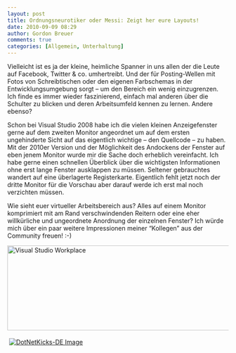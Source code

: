 ```yaml
---
layout: post
title: Ordnungsneurotiker oder Messi: Zeigt her eure Layouts!
date: 2010-09-09 08:29
author: Gordon Breuer
comments: true
categories: [Allgemein, Unterhaltung]
---
```

<p>Vielleicht ist es ja der kleine, heimliche Spanner in uns allen der die Leute auf Facebook, Twitter &amp; co. umhertreibt. Und der f&uuml;r Posting-Wellen mit Fotos von Schreibtischen oder den eigenen Farbschemas in der Entwicklungsumgebung sorgt &ndash; um den Bereich ein wenig einzugrenzen. Ich finde es immer wieder faszinierend, einfach mal anderen &uuml;ber die Schulter zu blicken und deren Arbeitsumfeld kennen zu lernen. Andere ebenso?</p>
<p>Schon bei Visual Studio 2008 habe ich die vielen kleinen Anzeigefenster gerne auf dem zweiten Monitor angeordnet um auf dem ersten ungehinderte Sicht auf das eigentlich wichtige &ndash; den Quellcode &ndash; zu haben. Mit der 2010er Version und der M&ouml;glichkeit des Andockens der Fenster auf eben jenem Monitor wurde mir die Sache doch erheblich vereinfacht. Ich habe gerne einen schnellen &Uuml;berblick &uuml;ber die wichtigsten Informationen ohne erst lange Fenster ausklappen zu m&uuml;ssen. Seltener gebrauchtes wandert auf eine &uuml;berlagerte Registerkarte. Eigentlich fehlt jetzt noch der dritte Monitor f&uuml;r die Vorschau aber darauf werde ich erst mal noch verzichten m&uuml;ssen.</p>
<p>Wie sieht euer virtueller Arbeitsbereich aus? Alles auf einem Monitor komprimiert mit am Rand verschwindenden Reitern oder eine eher willk&uuml;rliche und ungeordnete Anordnung der einzelnen Fenster? Ich w&uuml;rde mich &uuml;ber ein paar weitere Impressionen meiner &ldquo;Kollegen&rdquo; aus der Community freuen! :-)</p>
<p><a href="http://static.gordon-breuer.de/img/fae69c290000_14525/VisualStudioWorkplace.png"><img style="background-image: none; padding-left: 0px; padding-right: 0px; display: block; float: none; margin-left: auto; margin-right: auto; padding-top: 0px; border: 0px;" title="Visual Studio Workplace" src="http://anheledirwp.blob.core.windows.net/wordpress/2010/09/VisualStudioWorkplace_thumb.png" border="0" alt="Visual Studio Workplace" width="620" height="193" /></a></p>
<div class="wlWriterHeaderFooter" style="text-align: left; margin: 0px; padding: 4px 4px 4px 4px;"><a href="http://dotnet-kicks.de/kick/?url=http://old.gordon-breuer.de/post/2010/09/08/Ordnungsneurotiker-oder-Messi-Zeigt-her-eure-Layouts!.aspx"><img src="http://dotnet-kicks.de/Services/Images/KickItImageGenerator.ashx?url=http://old.gordon-breuer.de/post/2010/09/08/Ordnungsneurotiker-oder-Messi-Zeigt-her-eure-Layouts!.aspx&amp;bgcolor=3169AD&amp;fgcolor=FFFFFF&amp;border=000000&amp;cbgcolor=D4E1ED&amp;cfgcolor=000000" border="0" alt="DotNetKicks-DE Image" /></a></div>
